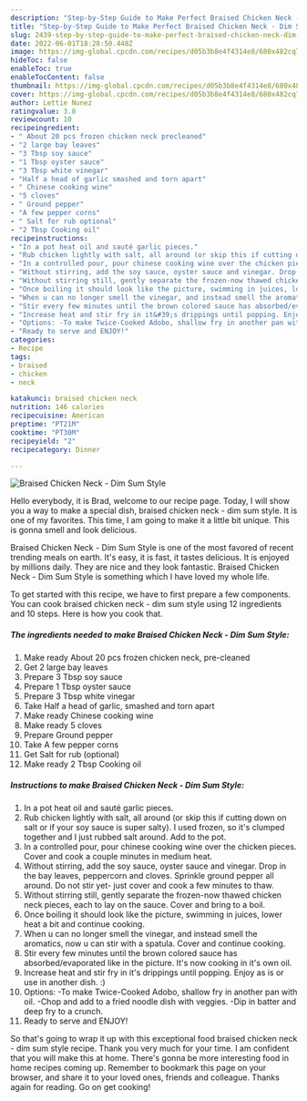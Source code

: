 ```yaml
---
description: "Step-by-Step Guide to Make Perfect Braised Chicken Neck - Dim Sum Style"
title: "Step-by-Step Guide to Make Perfect Braised Chicken Neck - Dim Sum Style"
slug: 2439-step-by-step-guide-to-make-perfect-braised-chicken-neck-dim-sum-style
date: 2022-06-01T18:28:50.448Z
image: https://img-global.cpcdn.com/recipes/d05b3b8e4f4314e8/680x482cq70/braised-chicken-neck-dim-sum-style-recipe-main-photo.jpg
hideToc: false
enableToc: true
enableTocContent: false
thumbnail: https://img-global.cpcdn.com/recipes/d05b3b8e4f4314e8/680x482cq70/braised-chicken-neck-dim-sum-style-recipe-main-photo.jpg
cover: https://img-global.cpcdn.com/recipes/d05b3b8e4f4314e8/680x482cq70/braised-chicken-neck-dim-sum-style-recipe-main-photo.jpg
author: Lettie Nunez
ratingvalue: 3.8
reviewcount: 10
recipeingredient:
- " About 20 pcs frozen chicken neck precleaned"
- "2 large bay leaves"
- "3 Tbsp soy sauce"
- "1 Tbsp oyster sauce"
- "3 Tbsp white vinegar"
- "Half a head of garlic smashed and torn apart"
- " Chinese cooking wine"
- "5 cloves"
- " Ground pepper"
- "A few pepper corns"
- " Salt for rub optional"
- "2 Tbsp Cooking oil"
recipeinstructions:
- "In a pot heat oil and sauté garlic pieces."
- "Rub chicken lightly with salt, all around (or skip this if cutting down on salt or if your soy sauce is super salty). I used frozen, so it&#39;s clumped together and I just rubbed salt around. Add to the pot."
- "In a controlled pour, pour chinese cooking wine over the chicken pieces. Cover and cook a couple minutes in medium heat."
- "Without stirring, add the soy sauce, oyster sauce and vinegar. Drop in the bay leaves, peppercorn and cloves. Sprinkle ground pepper all around. Do not stir yet- just cover and cook a few minutes to thaw."
- "Without stirring still, gently separate the frozen-now thawed chicken neck pieces, each to lay on the sauce. Cover and bring to a boil."
- "Once boiling it should look like the picture, swimming in juices, lower heat a bit and continue cooking."
- "When u can no longer smell the vinegar, and instead smell the aromatics, now u can stir with a spatula. Cover and continue cooking."
- "Stir every few minutes until the brown colored sauce has absorbed/evaporated like in the picture. It&#39;s now cooking in it&#39;s own oil."
- "Increase heat and stir fry in it&#39;s drippings until popping. Enjoy as is or use in another dish. :)"
- "Options: -To make Twice-Cooked Adobo, shallow fry in another pan with oil. -Chop and add to a fried noodle dish with veggies. -Dip in batter and deep fry to a crunch."
- "Ready to serve and ENJOY!"
categories:
- Recipe
tags:
- braised
- chicken
- neck

katakunci: braised chicken neck 
nutrition: 146 calories
recipecuisine: American
preptime: "PT21M"
cooktime: "PT30M"
recipeyield: "2"
recipecategory: Dinner

---
```



![Braised Chicken Neck - Dim Sum Style](https://img-global.cpcdn.com/recipes/d05b3b8e4f4314e8/680x482cq70/braised-chicken-neck-dim-sum-style-recipe-main-photo.jpg)

Hello everybody, it is Brad, welcome to our recipe page. Today, I will show you a way to make a special dish, braised chicken neck - dim sum style. It is one of my favorites. This time, I am going to make it a little bit unique. This is gonna smell and look delicious.

Braised Chicken Neck - Dim Sum Style is one of the most favored of recent trending meals on earth. It's easy, it is fast, it tastes delicious. It is enjoyed by millions daily. They are nice and they look fantastic. Braised Chicken Neck - Dim Sum Style is something which I have loved my whole life.




To get started with this recipe, we have to first prepare a few components. You can cook braised chicken neck - dim sum style using 12 ingredients and 10 steps. Here is how you cook that.

<!--inarticleads1-->

##### The ingredients needed to make Braised Chicken Neck - Dim Sum Style:

1. Make ready  About 20 pcs frozen chicken neck, pre-cleaned
1. Get 2 large bay leaves
1. Prepare 3 Tbsp soy sauce
1. Prepare 1 Tbsp oyster sauce
1. Prepare 3 Tbsp white vinegar
1. Take Half a head of garlic, smashed and torn apart
1. Make ready  Chinese cooking wine
1. Make ready 5 cloves
1. Prepare  Ground pepper
1. Take A few pepper corns
1. Get  Salt for rub (optional)
1. Make ready 2 Tbsp Cooking oil




<!--inarticleads2-->

##### Instructions to make Braised Chicken Neck - Dim Sum Style:

1. In a pot heat oil and sauté garlic pieces.
1. Rub chicken lightly with salt, all around (or skip this if cutting down on salt or if your soy sauce is super salty). I used frozen, so it&#39;s clumped together and I just rubbed salt around. Add to the pot.
1. In a controlled pour, pour chinese cooking wine over the chicken pieces. Cover and cook a couple minutes in medium heat.
1. Without stirring, add the soy sauce, oyster sauce and vinegar. Drop in the bay leaves, peppercorn and cloves. Sprinkle ground pepper all around. Do not stir yet- just cover and cook a few minutes to thaw.
1. Without stirring still, gently separate the frozen-now thawed chicken neck pieces, each to lay on the sauce. Cover and bring to a boil.
1. Once boiling it should look like the picture, swimming in juices, lower heat a bit and continue cooking.
1. When u can no longer smell the vinegar, and instead smell the aromatics, now u can stir with a spatula. Cover and continue cooking.
1. Stir every few minutes until the brown colored sauce has absorbed/evaporated like in the picture. It&#39;s now cooking in it&#39;s own oil.
1. Increase heat and stir fry in it&#39;s drippings until popping. Enjoy as is or use in another dish. :)
1. Options: -To make Twice-Cooked Adobo, shallow fry in another pan with oil. -Chop and add to a fried noodle dish with veggies. -Dip in batter and deep fry to a crunch.
1. Ready to serve and ENJOY!



So that's going to wrap it up with this exceptional food braised chicken neck - dim sum style recipe. Thank you very much for your time. I am confident that you will make this at home. There's gonna be more interesting food in home recipes coming up. Remember to bookmark this page on your browser, and share it to your loved ones, friends and colleague. Thanks again for reading. Go on get cooking!
